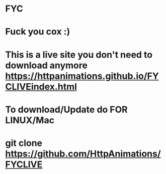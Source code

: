 # FYC
# Fuck you cox :) 
# This is a live site you don't need to download anymore https://httpanimations.github.io/FYCLIVEindex.html
# To download/Update do FOR LINUX/Mac
# git clone https://github.com/HttpAnimations/FYCLIVE
